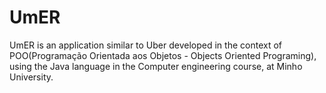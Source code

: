 # UmER
UmER is an application similar to Uber developed in the context of POO(Programação Orientada aos Objetos - Objects Oriented Programing), using the Java language in the Computer engineering course, at Minho University.

